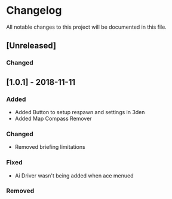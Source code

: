 # Changelog
All notable changes to this project will be documented in this file.

## [Unreleased]
### Changed


## [1.0.1] - 2018-11-11
### Added
- Added Button to setup respawn and settings in 3den
- Added Map Compass Remover
### Changed
- Removed briefing limitations
### Fixed
- Ai Driver wasn't being added when ace menued
### Removed


